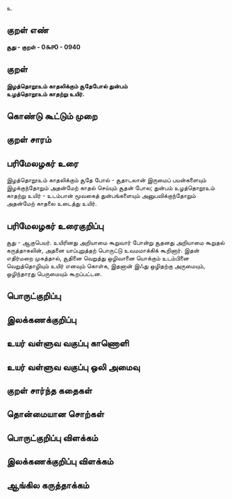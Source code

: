 உ

## குறள் எண் 

**சூது - குறள் - 0௯௪0 - 0940**

## குறள் 

**இழத்தொறூஉம் காதலிக்கும் சூதேபோல் துன்பம்  
உழத்தொறூஉம் காதற்று உயிர்.** 

## கொண்டு கூட்டும் முறை


## குறள் சாரம் 


## பரிமேலழகர் உரை

இழத்தொறூஉம் காதலிக்கும் சூதே போல் - சூதாடலான் இருமைப் பயன்களையும் இழக்குந்தோறும் அதன்மேற் காதல் செய்யும் சூதன் போல; துன்பம் உழத்தொறூஉம் காதற்று உயிர் - உடம்பான் மூவகைத் துன்பங்களையும் அனுபவிக்குந்தோறும் அதன்மேற் காதலை உடைத்து உயிர்.

## பரிமேலழகர் உரைகுறிப்பு   

சூது - ஆகுபெயர். உயிரினது அறியாமை கூறுவார் போன்று சூதனது அறியாமை கூறுதல் கருத்தாகலின், அதனை யாப்புறுத்தற் பொருட்டு உவமமாக்கிக் கூறினார். இதன் எதிர்மறை முகத்தால், சூதினை வெறுத்து ஒழிவானை யொக்கும் உடம்பினை வெறுத்தொழியும் உயிர் எனவும் கொள்க, இதனான் இஃது ஒழிதற்கு அருமையும், ஒழிந்தாரது பெருமையும் கூறப்பட்டன.

## பொருட்குறிப்பு 


## இலக்கணக்குறிப்பு  


## உயர் வள்ளுவ வகுப்பு காணொளி


## உயர் வள்ளுவ வகுப்பு ஒலி அமைவு 

 
## குறள் சார்ந்த கதைகள் 


## தொன்மையான சொற்கள்


## பொருட்குறிப்பு விளக்கம்


## இலக்கணக்குறிப்பு விளக்கம்


## ஆங்கில கருத்தாக்கம் 


